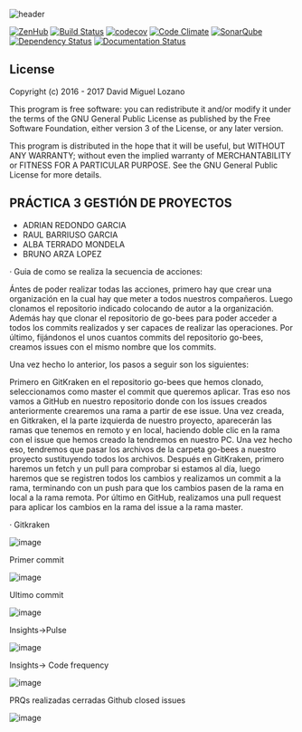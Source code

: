 ![header](https://cloud.githubusercontent.com/assets/6546265/22174630/785cdf04-dfe3-11e6-8cf4-024e8dc1c051.png)

[![ZenHub](https://raw.githubusercontent.com/ZenHubIO/support/master/zenhub-badge.png)](https://zenhub.com)
[![Build Status](https://travis-ci.org/davidmigloz/go-bees.svg?branch=master)](https://travis-ci.org/davidmigloz/go-bees)
[![codecov](https://codecov.io/gh/davidmigloz/go-bees/branch/master/graph/badge.svg)](https://codecov.io/gh/davidmigloz/go-bees)
[![Code Climate](https://codeclimate.com/github/davidmigloz/go-bees/badges/gpa.svg)](https://codeclimate.com/github/davidmigloz/go-bees)
[![SonarQube](https://sonarqube.com/api/badges/gate?key=go-bees)](https://sonarqube.com/component_measures/?id=go-bees)
[![Dependency Status](https://www.versioneye.com/user/projects/57f7b19e823b88004e06ad33/badge.svg?style=flat-square)](https://www.versioneye.com/user/projects/57f7b19e823b88004e06ad33)
[![Documentation Status](https://readthedocs.org/projects/go-bees/badge/?version=develop)](http://go-bees.readthedocs.io/es/develop/?badge=develop)

## License

Copyright (c) 2016 - 2017 David Miguel Lozano

This program is free software: you can redistribute it and/or modify
it under the terms of the GNU General Public License as published by
the Free Software Foundation, either version 3 of the License, or
any later version.

This program is distributed in the hope that it will be useful,
but WITHOUT ANY WARRANTY; without even the implied warranty of
MERCHANTABILITY or FITNESS FOR A PARTICULAR PURPOSE. See the
GNU General Public License for more details.


## PRÁCTICA 3 GESTIÓN DE PROYECTOS
- ADRIAN REDONDO GARCIA
- RAUL BARRIUSO GARCIA
- ALBA TERRADO MONDELA
- BRUNO ARZA LOPEZ

· Guia de como se realiza la secuencia de acciones:

Ántes de poder realizar todas las acciones, primero hay que crear una organización en la cual hay que
meter a todos nuestros compañeros. Luego clonamos el repositorio indicado colocando de autor a la
organización. Además hay que clonar el repositorio de go-bees para poder acceder a todos los commits
realizados y ser capaces de realizar las operaciones. Por último, fijándonos el unos cuantos commits
del repositorio go-bees, creamos issues con el mismo nombre que los commits.

Una vez hecho lo anterior, los pasos a seguir son los siguientes:

Primero en GitKraken en el repositorio go-bees que hemos clonado, seleccionamos como master el commit que
queremos aplicar. Tras eso nos vamos a GitHub en nuestro repositorio donde con los issues creados anteriormente
crearemos una rama a partir de ese issue. Una vez creada, en Gitkraken, el la parte izquierda de nuestro proyecto,
aparecerán las ramas que tenemos en remoto y en local, haciendo doble clic en la rama con el issue que hemos creado
la tendremos en nuestro PC. Una vez hecho eso, tendremos que pasar los archivos de la carpeta go-bees a nuestro
proyecto sustituyendo todos los archivos. Después en GitKraken, primero haremos un fetch y un pull para comprobar
si estamos al día, luego haremos que se registren todos los cambios y realizamos un commit a la rama, terminando
con un push para que los cambios pasen de la rama en local a la rama remota. Por último en GitHub, realizamos
una pull request para aplicar los cambios en la rama del issue a la rama master.

· Gitkraken

![image](https://github.com/user-attachments/assets/02d0d3d9-36dc-4646-a35b-f43cad666f04)

Primer commit

![image](https://github.com/user-attachments/assets/6225aac0-51da-4afb-9d88-f7ab57b9267e)

Ultimo commit

![image](https://github.com/user-attachments/assets/8edc10f8-f734-40b5-9b80-f16d32e3531c)



Insights→Pulse

![image](https://github.com/user-attachments/assets/948a81c5-927d-4aa5-abcb-3177a8840279)

Insights→ Code frequency

![image](https://github.com/user-attachments/assets/4bc6805f-0fe4-4634-bdf2-54a83753a651)

PRQs realizadas cerradas
Github closed issues

![image](https://github.com/user-attachments/assets/2e895672-eb2c-461a-a508-112019036eaa)
